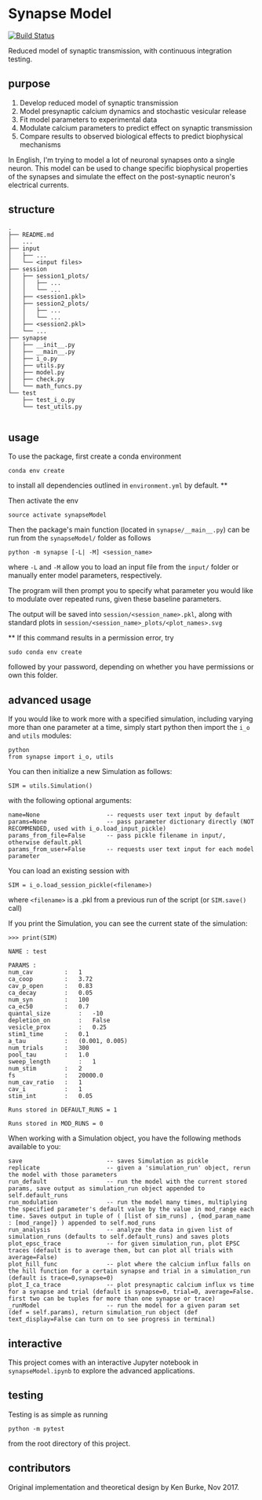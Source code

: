 # Synapse Model

[![Build
Status](https://travis-ci.org/kenburke/synapseModel.svg?branch=master)](https://travis-ci.org/kenburke/synapseModel)

Reduced model of synaptic transmission, with continuous integration testing.

## purpose

1. Develop reduced model of synaptic transmission
2. Model presynaptic calcium dynamics and stochastic vesicular release
3. Fit model parameters to experimental data
4. Modulate calcium parameters to predict effect on synaptic transmission
5. Compare results to observed biological effects to predict biophysical mechanisms

In English, I'm trying to model a lot of neuronal synapses onto a single neuron. This model can be used to change specific biophysical properties of the synapses and simulate the effect on the post-synaptic neuron's electrical currents.


## structure


```
.
├── README.md
│   ...
├── input
│   ├── ...
│   └── <input files>
├── session
│   ├── session1_plots/
│   │   ├── ...
│   │   └── ...
│   ├── <session1.pkl>
│   ├── session2_plots/
│   │   ├── ...
│   │   └── ...
│   ├── <session2.pkl>
│   └── ...
├── synapse
│   ├── __init__.py
│   ├── __main__.py
│   ├── i_o.py
│   ├── utils.py
│   ├── model.py
│   ├── check.py
│   └── math_funcs.py
└── test
    ├── test_i_o.py
    └── test_utils.py
    
```

## usage

To use the package, first create a conda environment

```
conda env create
```
to install all dependencies outlined in `environment.yml` by default. **

Then activate the env

```
source activate synapseModel
```

Then the package's main function (located in `synapse/__main__.py`) 
can be run from the `synapseModel/` folder as follows

```
python -m synapse [-L| -M] <session_name>
```

where ``-L`` and ``-M`` allow you to load an input file from the ``input/`` folder or manually enter model parameters, respectively.

The program will then prompt you to specify what parameter you would like to modulate over repeated runs, given these baseline parameters.

The output will be saved into ``session/<session_name>.pkl``, along with standard plots in ``session/<session_name>_plots/<plot_names>.svg``


**
If this command results in a permission error, try

```
sudo conda env create
```

followed by your password, depending on whether you have permissions or own this folder.


## advanced usage

If you would like to work more with a specified simulation, including varying more than one parameter at a time, simply start python then import the ``i_o`` and ``utils`` modules:

```
python
from synapse import i_o, utils
```

You can then initialize a new Simulation as follows:

```
SIM = utils.Simulation()
```
with the following optional arguments:
```
name=None                   -- requests user text input by default
params=None                 -- pass parameter dictionary directly (NOT RECOMMENDED, used with i_o.load_input_pickle)
params_from_file=False      -- pass pickle filename in input/, otherwise default.pkl
params_from_user=False      -- requests user text input for each model parameter
```

You can load an existing session with
```
SIM = i_o.load_session_pickle(<filename>)
```
where `<filename>` is a .pkl from a previous run of the script (or `SIM.save()` call)

If you print the Simulation, you can see the current state of the simulation:

```
>>> print(SIM)

NAME : test

PARAMS :
num_cav		    :	1
ca_coop		    :	3.72
cav_p_open	    :	0.83
ca_decay	    :	0.05
num_syn		    :	100
ca_ec50		    :	0.7
quantal_size        :   -10
depletion_on        :	False
vesicle_prox        :	0.25
stim1_time	    :	0.1
a_tau		    :	(0.001, 0.005)
num_trials	    :	300
pool_tau	    :	1.0
sweep_length        :   1
num_stim	    :	2
fs              :   20000.0
num_cav_ratio   :   1
cav_i		    :	1
stim_int	    :	0.05

Runs stored in DEFAULT_RUNS = 1

Runs stored in MOD_RUNS = 0

```

When working with a Simulation object, you have the following methods available to you:

```
save                        -- saves Simulation as pickle
replicate                   -- given a 'simulation_run' object, rerun the model with those parameters
run_default                 -- run the model with the current stored params, save output as simulation_run object appended to self.default_runs
run_modulation              -- run the model many times, multiplying the specified parameter's default value by the value in mod_range each time. Saves output in tuple of ( [list of sim_runs] , {mod_param_name : [mod_range]} ) appended to self.mod_runs
run_analysis                -- analyze the data in given list of simulation_runs (defaults to self.default_runs) and saves plots
plot_epsc_trace             -- for given simulation_run, plot EPSC traces (default is to average them, but can plot all trials with average=False)
plot_hill_func              -- plot where the calcium influx falls on the hill function for a certain synapse and trial in a simulation_run (default is trace=0,synapse=0)
plot_I_ca_trace             -- plot presynaptic calcium influx vs time for a synapse and trial (default is synapse=0, trial=0, average=False. first two can be tuples for more than one synapse or trace)
_runModel                   -- run the model for a given param set (def = self.params), return simulation_run object (def text_display=False can turn on to see progress in terminal)
```


## interactive

This project comes with an interactive Jupyter notebook in ``synapseModel.ipynb`` to explore the advanced applications.


## testing

Testing is as simple as running

```
python -m pytest
```

from the root directory of this project.



## contributors

Original implementation and theoretical design by Ken Burke, Nov 2017.
